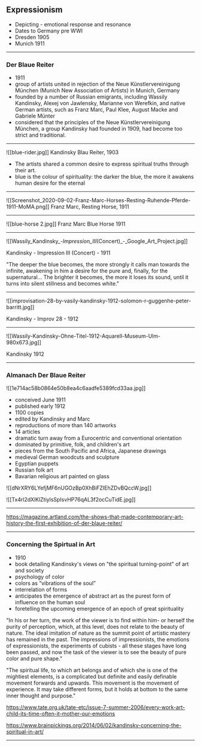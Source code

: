 ## Expressionism

- Depicting - emotional response and resonance
- Dates to Germany pre WWI
- Dresden 1905
- Munich 1911

<hr>

### Der Blaue Reiter 

- 1911
- group of artists united in rejection of the Neue Künstlervereinigung München (Munich New Association of Artists) in Munich, Germany
- founded by a number of Russian emigrants, including Wassily Kandinsky, Alexej von Jawlensky, Marianne von Werefkin, and native German artists, such as Franz Marc, Paul Klee, August Macke and Gabriele Münter
- considered that the principles of the Neue Künstlervereinigung München, a group Kandinsky had founded in 1909, had become too strict and traditional.

<hr>

![[blue-rider.jpg]]
Kandinsky Blau Reiter, 1903

- The artists shared a common desire to express spiritual truths through their art.
- blue is the colour of spirituality: the darker the blue, the more it awakens human desire for the eternal

<hr>

![[Screenshot_2020-09-02-Franz-Marc-Horses-Resting-Ruhende-Pferde-1911-MoMA.png]]
Franz Marc, Resting Horse, 1911

<hr>

![[blue-horse 2.jpg]]
Franz Marc Blue Horse 1911

<hr>

![[Wassily_Kandinsky_-_Impression_III_(Concert)_-_Google_Art_Project.jpg]]

Kandinsky - Impression III (Concert) - 1911

"The deeper the blue becomes, the more strongly it calls man towards the infinite, awakening in him a desire for the pure and, finally, for the supernatural... The brighter it becomes, the more it loses its sound, until it turns into silent stillness and becomes white."

<hr>

![[improvisation-28-by-vasily-kandinsky-1912-solomon-r-guggenhe-peter-barritt.jpg]]

Kandinsky - Improv 28 - 1912

<hr>

![[Wassily-Kandinsky-Ohne-Titel-1912-Aquarell-Museum-Ulm-980x673.jpg]]

Kandinsky 1912

<hr>

### Almanach Der Blaue Reiter

![[1e714ac58b0864e50b8ea4c6aadfe5389fcd33aa.jpg]]

- conceived June 1911
- published early 1912
- 1100 copies
- edited by Kandinsky and Marc
- reproductions of more than 140 artworks
- 14 articles
- dramatic turn away from a Eurocentric and conventional orientation
- dominated by primitive, folk, and children's art
- pieces from the South Pacific and Africa, Japanese drawings
- medieval German woodcuts and sculpture
- Egyptian puppets
- Russian folk art
- Bavarian religious art painted on glass

![[dNrXRY6LYefjMF6nUGOzBp0XhBiFZIEhZDvBQccW.jpg]]

![[Tx4rl2dXlKlZtiylsSpIsvHP76qAL3f2ocCuTidE.jpg]]

<hr>

https://magazine.artland.com/the-shows-that-made-contemporary-art-history-the-first-exhibition-of-der-blaue-reiter/

<hr>

### Concerning the Spirtual in Art

- 1910
- book detailing Kandinsky's views on "the spiritual turning-point" of art and society
- psychology of color
- colors as “vibrations of the soul”
- interrelation of forms
- anticipates the emergence of abstract art as the purest form of influence on the human soul
- foretelling the upcoming emergence of an epoch of great spirituality

"In his or her turn, the work of the viewer is to find within him- or herself the purity of perception, which, at this level, does not relate to the beauty of nature. The ideal imitation of nature as the summit point of artistic mastery has remained in the past. The impressions of impressionists, the emotions of expressionists, the experiments of cubists - all these stages have long been passed, and now the task of the viewer is to see the beauty of pure color and pure shape."

"The spiritual life, to which art belongs and of which she is one of the mightiest elements, is a complicated but definite and easily definable movement forwards and upwards. This movement is the movement of experience. It may take different forms, but it holds at bottom to the same inner thought and purpose."

https://www.tate.org.uk/tate-etc/issue-7-summer-2006/every-work-art-child-its-time-often-it-mother-our-emotions

https://www.brainpickings.org/2014/06/02/kandinsky-concerning-the-spiritual-in-art/

<hr>